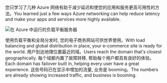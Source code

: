 <span data-ttu-id="b2830-101">您只学习了几种 Azure 网络有助于减少延迟和使您的应用和服务更高可用性的方法。</span><span class="sxs-lookup"><span data-stu-id="b2830-101">You learned just a few ways Azure networking can help reduce latency and make your apps and services more highly available.</span></span> 

![在 Azure 中运行的负载平衡服务器](../media/5-heading.png)

<span data-ttu-id="b2830-103">使用负载平衡和全局分发时, 您的电子商务网站可供世界使用。</span><span class="sxs-lookup"><span data-stu-id="b2830-103">With load balancing and global distribution in place, your e-commerce site is ready for the world.</span></span> <span data-ttu-id="b2830-104">用户到达地理位置最近的域。</span><span class="sxs-lookup"><span data-stu-id="b2830-104">Users reach the domain that's closest geographically.</span></span> <span data-ttu-id="b2830-105">每个域都内置了故障转移, 帮助每个用户都具有良好的体验。</span><span class="sxs-lookup"><span data-stu-id="b2830-105">Each domain has failover built in, helping every user have a great experience.</span></span> <span data-ttu-id="b2830-106">这些号码已在显示中增加的流量, 业务是 booming。</span><span class="sxs-lookup"><span data-stu-id="b2830-106">The numbers are already showing increased traffic, and business is booming.</span></span>
